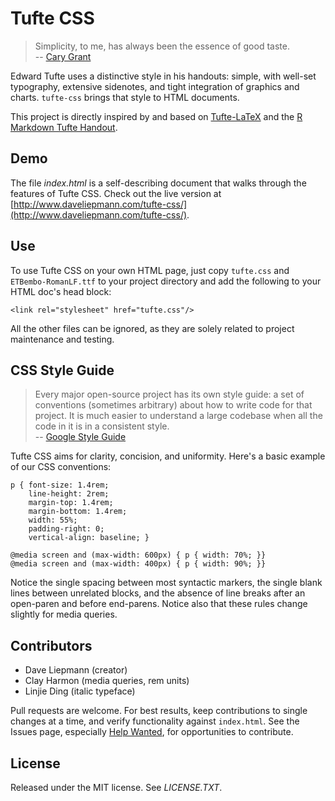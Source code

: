 Tufte CSS
=========
>Simplicity, to me, has always been the essence of good taste. <br/>
> -- [Cary Grant](http://www.gq.com/style/wear-it-now/201304/cary-grant-on-style?printable=true)

Edward Tufte uses a distinctive style in his handouts: simple, with well-set
typography, extensive sidenotes, and tight integration of graphics and
charts. `tufte-css` brings that style to HTML documents.

This project is directly inspired by and
based on [Tufte-LaTeX](https://tufte-latex.github.io/tufte-latex/) and the
[R Markdown Tufte Handout](http://rmarkdown.rstudio.com/examples/tufte-handout.pdf).

Demo
-
The file *index.html* is a self-describing document that walks through
the features of Tufte CSS. Check out the live version at
[http://www.daveliepmann.com/tufte-css/](http://www.daveliepmann.com/tufte-css/).

Use
-
To use Tufte CSS on your own HTML page, just copy `tufte.css`
and `ETBembo-RomanLF.ttf` to your project directory and add the
following to your HTML doc's head block:

    <link rel="stylesheet" href="tufte.css"/>

All the other files can be ignored, as they are solely related to
project maintenance and testing.

CSS Style Guide
-
>Every major open-source project has its own style guide: a set of
>conventions (sometimes arbitrary) about how to write code for that
>project. It is much easier to understand a large codebase when all the
>code in it is in a consistent style. <br/>
> -- [Google Style Guide](https://code.google.com/p/google-styleguide/)

Tufte CSS aims for clarity, concision, and uniformity. Here's a basic
example of our CSS conventions:

    p { font-size: 1.4rem;
        line-height: 2rem;
        margin-top: 1.4rem;
        margin-bottom: 1.4rem;
        width: 55%;
        padding-right: 0;
        vertical-align: baseline; }
    
    @media screen and (max-width: 600px) { p { width: 70%; }}
    @media screen and (max-width: 400px) { p { width: 90%; }}

Notice the single spacing between most syntactic markers, the single
blank lines between unrelated blocks, and the absence of line breaks
after an open-paren and before end-parens. Notice also that these
rules change slightly for media queries.

Contributors
-
 - Dave Liepmann (creator)
 - Clay Harmon (media queries, rem units)
 - Linjie Ding (italic typeface)

Pull requests are welcome. For best results, keep contributions to
single changes at a time, and verify functionality against
`index.html`. See the Issues page, especially [Help Wanted](https://github.com/daveliepmann/tufte-css/labels/help%20wanted), for
opportunities to contribute.

License
-
Released under the MIT license. See *LICENSE.TXT*.
